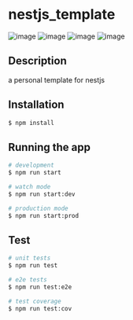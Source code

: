 # nestjs_template

![image](https://img.shields.io/github/issues/Wildlifes/nestjs_template)
![image](https://img.shields.io/github/forks/Wildlifes/nestjs_template)
![image](https://img.shields.io/github/stars/Wildlifes/nestjs_template)
![image](https://img.shields.io/github/license/Wildlifes/nestjs_template)

## Description

a personal template for nestjs

## Installation

```bash
$ npm install
```

## Running the app

```bash
# development
$ npm run start

# watch mode
$ npm run start:dev

# production mode
$ npm run start:prod
```

## Test

```bash
# unit tests
$ npm run test

# e2e tests
$ npm run test:e2e

# test coverage
$ npm run test:cov
```
